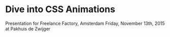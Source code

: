 # Dive into CSS Animations

Presentation for Freelance Factory, Amsterdam
Friday, November 13th, 2015 at Pakhuis de Zwijger
